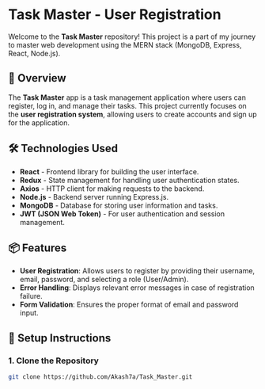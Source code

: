 # Task Master - User Registration

Welcome to the **Task Master** repository! This project is a part of my journey to master web development using the MERN stack (MongoDB, Express, React, Node.js).

## 🚀 Overview

The **Task Master** app is a task management application where users can register, log in, and manage their tasks. This project currently focuses on the **user registration system**, allowing users to create accounts and sign up for the application.

## 🛠️ Technologies Used

- **React** - Frontend library for building the user interface.
- **Redux** - State management for handling user authentication states.
- **Axios** - HTTP client for making requests to the backend.
- **Node.js** - Backend server running Express.js.
- **MongoDB** - Database for storing user information and tasks.
- **JWT (JSON Web Token)** - For user authentication and session management.

## 📦 Features

- **User Registration**: Allows users to register by providing their username, email, password, and selecting a role (User/Admin).
- **Error Handling**: Displays relevant error messages in case of registration failure.
- **Form Validation**: Ensures the proper format of email and password input.

## 📝 Setup Instructions

### 1. Clone the Repository

```bash
git clone https://github.com/Akash7a/Task_Master.git
